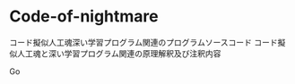 # Code-of-nightmare
コード擬似人工魂深い学習プログラム関連のプログラムソースコード
コード擬似人工魂と深い学習プログラム関連の原理解釈及び注釈内容
>>>>>>>>>
Go <Code of Nightmare>
